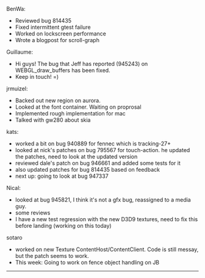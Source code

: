 BenWa:
* Reviewed bug 814435
* Fixed intermittent gtest failure
* Worked on lockscreen performance
* Wrote a blogpost for scroll-graph

Guillaume:
* Hi guys! The bug that Jeff has reported (945243) on WEBGL_draw_buffers has been fixed.
* Keep in touch! =)

jrmuizel:
* Backed out new region on aurora.
* Looked at the font container. Waiting on proprosal
* Implemented rough implementation for mac
* Talked with gw280 about skia

kats:
* worked a bit on bug 940889 for fennec which is tracking-27+
* looked at nick's patches on bug 795567 for touch-action. he updated the patches, need to look at the updated version
* reviewed dale's patch on bug 946661 and added some tests for it
* also updated patches for bug 814435 based on feedback
* next up: going to look at bug 947337

Nical:
* looked at bug 945821, I think it's not a gfx bug, reassigned to a media guy.
* some reviews
* I have a new test regression with the new D3D9 textures, need to fix this before landing (working on this today)

sotaro
* worked on new Texture ContentHost/ContentClient.  Code is still messay, but the patch seems to work.
* This week: Going to work on fence object handling on JB

________________


